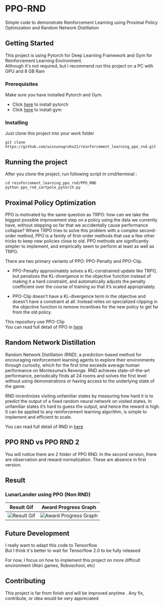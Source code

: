 

# PPO-RND

Simple code to demonstrate Reinforcement Learning using Proximal Policy Optimization and Random Network Distillation

## Getting Started

This project is using Pytorch for Deep Learning Framework and Gym for Reinforcement Learning Environment.  
Although it's not required, but i recommend run this project on a PC with GPU and 8 GB Ram

### Prerequisites

Make sure you have installed Pytorch and Gym.  
- Click [here](https://pytorch.org/get-started/locally/) to install pytorch  
- Click [here](https://gym.openai.com/docs/) to install gym

### Installing

Just clone this project into your work folder

```
git clone https://github.com/wisnunugroho21/reinforcement_learning_ppo_rnd.git
```

## Running the project

After you clone the project, run following script in cmd/terminal :

```
cd reinforcement_learning_ppo_rnd/PPO_RND
python ppo_rnd_cartpole_pytorch.py
```

## Proximal Policy Optimization

PPO is motivated by the same question as TRPO: how can we take the biggest possible improvement step on a policy using the data we currently have, without stepping so far that we accidentally cause performance collapse? Where TRPO tries to solve this problem with a complex second-order method, PPO is a family of first-order methods that use a few other tricks to keep new policies close to old. PPO methods are significantly simpler to implement, and empirically seem to perform at least as well as TRPO.

There are two primary variants of PPO: PPO-Penalty and PPO-Clip.

* PPO-Penalty approximately solves a KL-constrained update like TRPO, but penalizes the KL-divergence in the objective function instead of making it a hard constraint, and automatically adjusts the penalty coefficient over the course of training so that it’s scaled appropriately.

* PPO-Clip doesn’t have a KL-divergence term in the objective and doesn’t have a constraint at all. Instead relies on specialized clipping in the objective function to remove incentives for the new policy to get far from the old policy.

This repository use PPO-Clip  
You can read full detail of PPO in [here](https://spinningup.openai.com/en/latest/algorithms/ppo.html)

## Random Network Distillation

Random Network Distillation (RND), a prediction-based method for encouraging reinforcement learning agents to explore their environments through curiosity, which for the first time exceeds average human performance on Montezuma’s Revenge. RND achieves state-of-the-art performance, periodically finds all 24 rooms and solves the first level without using demonstrations or having access to the underlying state of the game.  

RND incentivizes visiting unfamiliar states by measuring how hard it is to predict the output of a fixed random neural network on visited states. In unfamiliar states it’s hard to guess the output, and hence the reward is high. It can be applied to any reinforcement learning algorithm, is simple to implement and efficient to scale. 

You can read full detail of RND in [here](https://openai.com/blog/reinforcement-learning-with-prediction-based-rewards/)

## PPO RND vs PPO RND 2

You will notice there are 2 folder of PPO RND. In the second version, there are observation and reward normalization. These are absence in first version. 

## Result

### LunarLander using PPO (Non RND)

| Result Gif  | Award Progress Graph |
| ------------- | ------------- |
| ![Result Gif](https://github.com/wisnunugroho21/reinforcement_learning_ppo_rnd/blob/master/Result/giphy1.gif)  | ![Award Progress Graph](https://github.com/wisnunugroho21/reinforcement_learning_ppo_rnd/blob/master/Result/lunarlander_ppo.png)  |

## Future Development

I really want to adapt this code to Tensorflow  
But I think it's better to wait for Tensorflow 2.0 to be fully released

For now, I focus on how to implement this project on more difficult environment (Atari games, Roboschool, etc)

## Contributing

This project is far from finish and will be improved anytime . Any fix, contribute, or idea would be very appreciated
